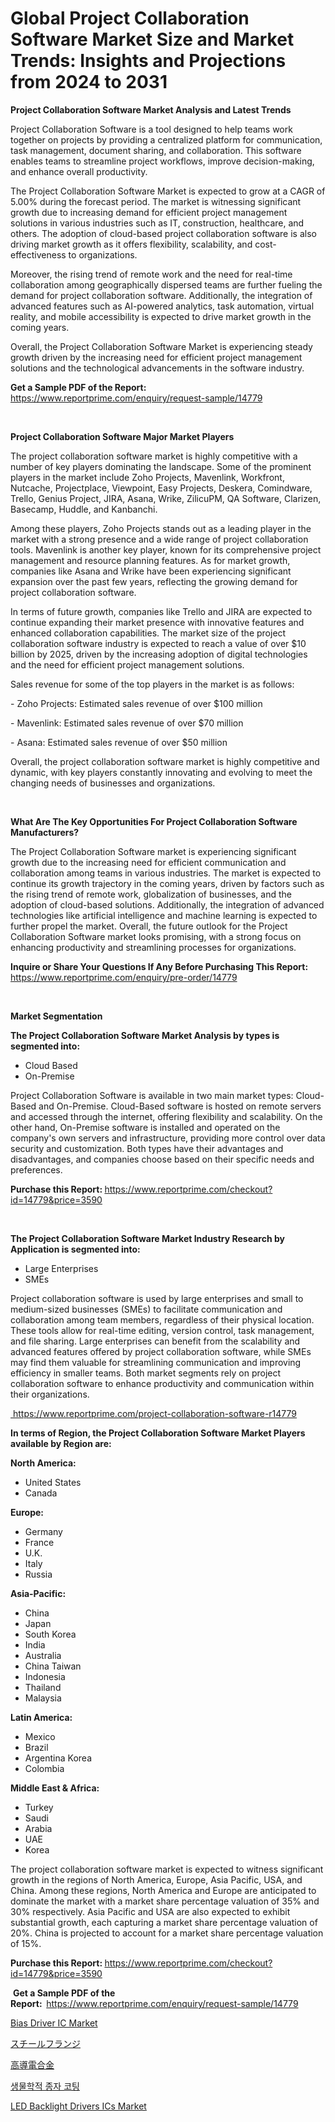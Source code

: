 <p><h1>Global Project Collaboration Software Market Size and Market Trends: Insights and Projections from 2024 to 2031</h1></p><p><strong>Project Collaboration Software Market Analysis and Latest Trends</strong></p>
<p><p>Project Collaboration Software is a tool designed to help teams work together on projects by providing a centralized platform for communication, task management, document sharing, and collaboration. This software enables teams to streamline project workflows, improve decision-making, and enhance overall productivity.</p><p>The Project Collaboration Software Market is expected to grow at a CAGR of 5.00% during the forecast period. The market is witnessing significant growth due to increasing demand for efficient project management solutions in various industries such as IT, construction, healthcare, and others. The adoption of cloud-based project collaboration software is also driving market growth as it offers flexibility, scalability, and cost-effectiveness to organizations.</p><p>Moreover, the rising trend of remote work and the need for real-time collaboration among geographically dispersed teams are further fueling the demand for project collaboration software. Additionally, the integration of advanced features such as AI-powered analytics, task automation, virtual reality, and mobile accessibility is expected to drive market growth in the coming years.</p><p>Overall, the Project Collaboration Software Market is experiencing steady growth driven by the increasing need for efficient project management solutions and the technological advancements in the software industry.</p></p>
<p><strong>Get a Sample PDF of the Report:&nbsp;</strong> <a href="https://www.reportprime.com/enquiry/request-sample/14779">https://www.reportprime.com/enquiry/request-sample/14779</a></p>
<p>&nbsp;</p>
<p><strong>Project Collaboration Software Major Market Players</strong></p>
<p><p>The project collaboration software market is highly competitive with a number of key players dominating the landscape. Some of the prominent players in the market include Zoho Projects, Mavenlink, Workfront, Nutcache, Projectplace, Viewpoint, Easy Projects, Deskera, Comindware, Trello, Genius Project, JIRA, Asana, Wrike, ZilicuPM, QA Software, Clarizen, Basecamp, Huddle, and Kanbanchi.</p><p>Among these players, Zoho Projects stands out as a leading player in the market with a strong presence and a wide range of project collaboration tools. Mavenlink is another key player, known for its comprehensive project management and resource planning features. As for market growth, companies like Asana and Wrike have been experiencing significant expansion over the past few years, reflecting the growing demand for project collaboration software.</p><p>In terms of future growth, companies like Trello and JIRA are expected to continue expanding their market presence with innovative features and enhanced collaboration capabilities. The market size of the project collaboration software industry is expected to reach a value of over $10 billion by 2025, driven by the increasing adoption of digital technologies and the need for efficient project management solutions.</p><p>Sales revenue for some of the top players in the market is as follows:</p><p>- Zoho Projects: Estimated sales revenue of over $100 million</p><p>- Mavenlink: Estimated sales revenue of over $70 million</p><p>- Asana: Estimated sales revenue of over $50 million</p><p>Overall, the project collaboration software market is highly competitive and dynamic, with key players constantly innovating and evolving to meet the changing needs of businesses and organizations.</p></p>
<p>&nbsp;</p>
<p><strong>What Are The Key Opportunities For Project Collaboration Software Manufacturers?</strong></p>
<p><p>The Project Collaboration Software market is experiencing significant growth due to the increasing need for efficient communication and collaboration among teams in various industries. The market is expected to continue its growth trajectory in the coming years, driven by factors such as the rising trend of remote work, globalization of businesses, and the adoption of cloud-based solutions. Additionally, the integration of advanced technologies like artificial intelligence and machine learning is expected to further propel the market. Overall, the future outlook for the Project Collaboration Software market looks promising, with a strong focus on enhancing productivity and streamlining processes for organizations.</p></p>
<p><strong>Inquire or Share Your Questions If Any Before Purchasing This Report:</strong> <a href="https://www.reportprime.com/enquiry/pre-order/14779">https://www.reportprime.com/enquiry/pre-order/14779</a></p>
<p>&nbsp;</p>
<p><strong>Market Segmentation</strong></p>
<p><strong>The Project Collaboration Software Market Analysis by types is segmented into:</strong></p>
<p><ul><li>Cloud Based</li><li>On-Premise</li></ul></p>
<p><p>Project Collaboration Software is available in two main market types: Cloud-Based and On-Premise. Cloud-Based software is hosted on remote servers and accessed through the internet, offering flexibility and scalability. On the other hand, On-Premise software is installed and operated on the company's own servers and infrastructure, providing more control over data security and customization. Both types have their advantages and disadvantages, and companies choose based on their specific needs and preferences.</p></p>
<p><strong>Purchase this Report:&nbsp;</strong><a href="https://www.reportprime.com/checkout?id=14779&price=3590">https://www.reportprime.com/checkout?id=14779&price=3590</a></p>
<p>&nbsp;</p>
<p><strong>The Project Collaboration Software Market Industry Research by Application is segmented into:</strong></p>
<p><ul><li>Large Enterprises</li><li>SMEs</li></ul></p>
<p><p>Project collaboration software is used by large enterprises and small to medium-sized businesses (SMEs) to facilitate communication and collaboration among team members, regardless of their physical location. These tools allow for real-time editing, version control, task management, and file sharing. Large enterprises can benefit from the scalability and advanced features offered by project collaboration software, while SMEs may find them valuable for streamlining communication and improving efficiency in smaller teams. Both market segments rely on project collaboration software to enhance productivity and communication within their organizations.</p></p>
<p><a href="https://www.reportprime.com/project-collaboration-software-r14779">&nbsp;https://www.reportprime.com/project-collaboration-software-r14779</a></p>
<p><strong>In terms of Region, the Project Collaboration Software Market Players available by Region are:</strong></p>
<p>
    <p> <strong> North America: </strong>
        <ul>
            <li>United States</li>
            <li>Canada</li>
        </ul>
        </p> 
    <p> <strong> Europe: </strong>
        <ul>
            <li>Germany</li>
            <li>France</li>
            <li>U.K.</li>
            <li>Italy</li>
            <li>Russia</li>
        </ul>
        </p> 
    <p> <strong> Asia-Pacific: </strong>
        <ul>
            <li>China</li>
            <li>Japan</li>
            <li>South Korea</li>
            <li>India</li>
            <li>Australia</li>
            <li>China Taiwan</li>
            <li>Indonesia</li>
            <li>Thailand</li>
            <li>Malaysia</li>
        </ul>
        </p> 
    <p> <strong> Latin America: </strong>
        <ul>
            <li>Mexico</li>
            <li>Brazil</li>
            <li>Argentina Korea</li>
            <li>Colombia</li>
        </ul>
        </p> 
    <p> <strong> Middle East & Africa: </strong>
        <ul>
            <li>Turkey</li>
            <li>Saudi</li>
            <li>Arabia</li>
            <li>UAE</li>
            <li>Korea</li>
        </ul>
    </p>
    </p>
<p><p>The project collaboration software market is expected to witness significant growth in the regions of North America, Europe, Asia Pacific, USA, and China. Among these regions, North America and Europe are anticipated to dominate the market with a market share percentage valuation of 35% and 30% respectively. Asia Pacific and USA are also expected to exhibit substantial growth, each capturing a market share percentage valuation of 20%. China is projected to account for a market share percentage valuation of 15%.</p></p>
<p><strong>Purchase this Report: </strong><a href="https://www.reportprime.com/checkout?id=14779&price=3590">https://www.reportprime.com/checkout?id=14779&price=3590</a></p>
<p>&nbsp;<strong>Get a Sample PDF of the Report:&nbsp;&nbsp;</strong><a href="https://www.reportprime.com/enquiry/request-sample/14779">https://www.reportprime.com/enquiry/request-sample/14779</a></p>
<p><strong></strong></p>
<p><p><a href="https://medium.com/@nyahmertz1936/bias-driver-ic-market-outlook-complete-industry-analysis-2024-to-2031-7e3d43aee367">Bias Driver IC Market</a></p><p><a href="https://medium.com/@jackrichards5445/%E9%8B%BC%E3%83%95%E3%83%A9%E3%83%B3%E3%82%B8%E5%B8%82%E5%A0%B4%E3%81%AE%E8%A6%8F%E6%A8%A1%E3%81%A8%E3%82%B7%E3%82%A7%E3%82%A2%E5%88%86%E6%9E%90-%E6%88%90%E9%95%B7%E3%83%88%E3%83%AC%E3%83%B3%E3%83%89%E3%81%A82024%E5%B9%B4%E3%81%8B%E3%82%892031%E5%B9%B4%E3%81%AE%E4%BA%88%E6%B8%AC-fd1fe4a8909e">スチールフランジ</a></p><p><a href="https://medium.com/@agnes.mcguire/%E3%82%B0%E3%83%AD%E3%83%BC%E3%83%90%E3%83%AB%E9%AB%98%E5%B0%8E%E9%9B%BB%E5%90%88%E9%87%91%E5%B8%82%E5%A0%B4%E3%81%AE%E3%82%B5%E3%82%A4%E3%82%BA%E3%81%A8%E3%82%B7%E3%82%A7%E3%82%A2%E5%88%86%E6%9E%90-%E8%A3%BD%E5%93%81%E3%82%BF%E3%82%A4%E3%83%97%E5%88%A5-%E3%82%A2%E3%83%97%E3%83%AA%E3%82%B1%E3%83%BC%E3%82%B7%E3%83%A7%E3%83%B3%E5%88%A5-%E5%9C%B0%E5%9F%9F%E5%88%A5-%E4%BA%88%E6%B8%AC-2024%E5%B9%B4-2031%E5%B9%B4-5bc2eb2799be">高導電合金</a></p><p><a href="https://medium.com/@jordanilliamson678678_12326/%EC%83%9D%EB%AC%BC%ED%95%99%EC%A0%81-%EC%A2%85%EC%9E%90-%EC%BD%94%ED%8C%85-%EC%8B%9C%EC%9E%A5-%EC%A1%B0%EC%82%AC-%EB%B0%8F-%EC%82%B0%EC%97%85-%EC%A7%84%ED%99%94-%EB%B0%8F-2031%EB%85%84%EA%B9%8C%EC%A7%80%EC%9D%98-%EC%98%88%EC%B8%A1-a27fab048de5">생물학적 종자 코팅</a></p><p><a href="https://medium.com/@nyahmertz1936/global-led-backlight-drivers-ics-market-by-product-type-by-application-by-region-and-companies-6c04bac1fb8a">LED Backlight Drivers ICs Market</a></p></p>